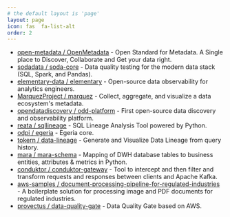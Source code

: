 ```yaml
---
# the default layout is 'page'
layout: page
icon: fas  fa-list-alt
order: 2
---
```




- [open-metadata / OpenMetadata](https://github.com/open-metadata/OpenMetadata) - Open Standard for Metadata. A Single place to Discover, Collaborate and Get your data right.
- [sodadata / soda-core](https://github.com/sodadata/soda-core) - Data quality testing for the modern data stack (SQL, Spark, and Pandas).
- [elementary-data / elementary](https://github.com/elementary-data/elementary) - Open-source data observability for analytics engineers.
- [MarquezProject / marquez](https://github.com/MarquezProject/marquez) - Collect, aggregate, and visualize a data ecosystem's metadata.
- [opendatadiscovery / odd-platform](https://github.com/opendatadiscovery/odd-platform) - First open-source data discovery and observability platform.
- [reata / sqllineage](https://github.com/reata/sqllineage) - SQL Lineage Analysis Tool powered by Python.
- [odpi / egeria](https://github.com/odpi/egeria) - Egeria core.
- [tokern / data-lineage](https://github.com/tokern/data-lineage) - Generate and Visualize Data Lineage from query history.
- [mara / mara-schema](https://github.com/mara/mara-schema) - Mapping of DWH database tables to business entities, attributes & metrics in Python.
- [conduktor / conduktor-gateway](https://github.com/conduktor/conduktor-gateway) - Tool to intercept and then filter and transform requests and responses between clients and Apache Kafka.
- [aws-samples / document-processing-pipeline-for-regulated-industries](https://github.com/aws-samples/document-processing-pipeline-for-regulated-industries) - A boilerplate solution for processing image and PDF documents for regulated industries.
- [provectus / data-quality-gate](https://github.com/provectus/data-quality-gate) - Data Quality Gate based on AWS.


